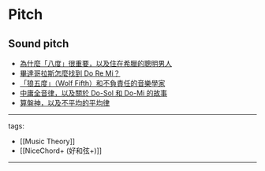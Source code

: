 # Pitch

## Sound pitch
 * [為什麼「八度」很重要，以及住在希臘的聰明男人](https://www.youtube.com/watch?v=rpZV2YO4LJA)  
 * [畢達哥拉斯怎麼找到 Do Re Mi？](https://www.youtube.com/watch?v=p6f__AYhqUA)  
 * [「狼五度」（Wolf Fifth）和不負責任的音樂學家](https://www.youtube.com/watch?v=Mf6XgBijyvQ)  
 * [中庸全音律，以及關於 Do-Sol 和 Do-Mi 的故事](https://www.youtube.com/watch?v=P-FexskXLTQ)  
 * [算盤神，以及不平均的平均律](https://www.youtube.com/watch?v=HkzHF147ZjE)  

 
---
tags:
  - [[Music Theory]]
  - [[NiceChord+ (好和弦+)]]
  
---
